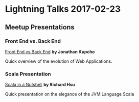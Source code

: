 # Lightning Talks 2017-02-23 
## Meetup Presentations

### Front End vs. Back End

[Front End vs Back End][frontend_presentation] __by Jonathan Kupcho__

Quick overview of the evolution of Web Applications.

### Scala Presentation

[Scala in a Nutshell][scala_presentation] __by Richard Hsu__

Quick presentation on the elegance of the JVM Language Scala

[scala_presentation]: https://slides.com/richardhsu/scala-in-a-nutshell
[frontend_presentation]: https://github.com/GreaterMKEMeetup/lightning-talks-2017-02-23/blob/master/frontvsback.pptx
